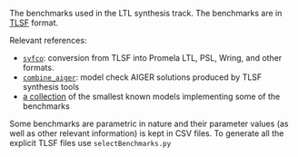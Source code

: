 The benchmarks used in the LTL synthesis track. The benchmarks are in [TLSF](https://arxiv.org/pdf/1604.02284.pdf) format.

Relevant references:
- [`syfco`](https://github.com/reactive-systems/syfco): conversion from TLSF into Promela LTL, PSL, Wring, and other formats.
- [`combine_aiger`](https://github.com/reactive-systems/aiger-ltl-model-checker): model check AIGER solutions produced by TLSF synthesis tools
- [a collection](https://github.com/meyerphi/syntcomp-reference) of the smallest known models implementing some of the benchmarks

Some benchmarks are parametric in nature and their parameter values (as well
as other relevant information) is kept in CSV files. To generate all the
explicit TLSF files use `selectBenchmarks.py`
